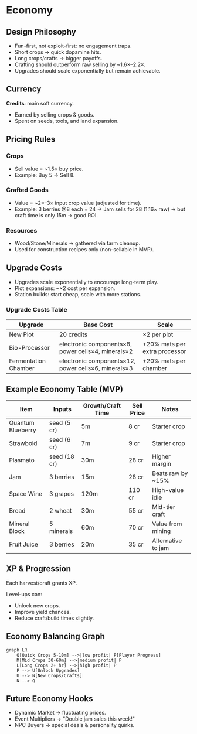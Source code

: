 # Economy

## Design Philosophy

- Fun-first, not exploit-first: no engagement traps.
- Short crops → quick dopamine hits.
- Long crops/crafts → bigger payoffs.
- Crafting should outperform raw selling by ~1.6×–2.2×.
- Upgrades should scale exponentially but remain achievable.

## Currency

**Credits**: main soft currency.

- Earned by selling crops & goods.
- Spent on seeds, tools, and land expansion.

## Pricing Rules

### Crops

- Sell value = ~1.5× buy price.
- Example: Buy 5 → Sell 8.

### Crafted Goods

- Value = ~2×–3× input crop value (adjusted for time).
- Example: 3 berries @8 each = 24 → Jam sells for 28 (1.16× raw) → but craft time is only 15m → good ROI.

### Resources

- Wood/Stone/Minerals → gathered via farm cleanup.
- Used for construction recipes only (non-sellable in MVP).

## Upgrade Costs

- Upgrades scale exponentially to encourage long-term play.
- Plot expansions: ~×2 cost per expansion.
- Station builds: start cheap, scale with more stations.

### Upgrade Costs Table

| Upgrade              | Base Cost                                           | Scale                         |
| -------------------- | --------------------------------------------------- | ----------------------------- |
| New Plot             | 20 credits                                          | ×2 per plot                   |
| Bio-Processor        | electronic components×8, power cells×4, minerals×2  | +20% mats per extra processor |
| Fermentation Chamber | electronic components×12, power cells×6, minerals×3 | +20% mats per chamber         |

## Example Economy Table (MVP)

| Item              | Inputs       | Growth/Craft Time | Sell Price | Notes              |
| ----------------- | ------------ | ----------------- | ---------- | ------------------ |
| Quantum Blueberry | seed (5 cr)  | 5m                | 8 cr       | Starter crop       |
| Strawboid         | seed (6 cr)  | 7m                | 9 cr       | Starter crop       |
| Plasmato          | seed (18 cr) | 30m               | 28 cr      | Higher margin      |
| Jam               | 3 berries    | 15m               | 28 cr      | Beats raw by ~15%  |
| Space Wine        | 3 grapes     | 120m              | 110 cr     | High-value idle    |
| Bread             | 2 wheat      | 30m               | 55 cr      | Mid-tier craft     |
| Mineral Block     | 5 minerals   | 60m               | 70 cr      | Value from mining  |
| Fruit Juice       | 3 berries    | 20m               | 35 cr      | Alternative to jam |

## XP & Progression

Each harvest/craft grants XP.

Level-ups can:

- Unlock new crops.
- Improve yield chances.
- Reduce craft/build times slightly.

## Economy Balancing Graph

```mermaid
graph LR
    Q[Quick Crops 5-10m] -->|low profit| P[Player Progress]
    M[Mid Crops 30-60m] -->|medium profit| P
    L[Long Crops 2+ hr] -->|high profit| P
    P --> U[Unlock Upgrades]
    U --> N[New Crops/Crafts]
    N --> Q
```

## Future Economy Hooks

- Dynamic Market → fluctuating prices.
- Event Multipliers → "Double jam sales this week!"
- NPC Buyers → special deals & personality quirks.
